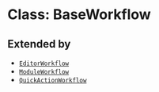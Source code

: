# Class: BaseWorkflow

## Extended by

- [`EditorWorkflow`](../../3p/EditorWorkflow/classes/editor-workflow.md)
- [`ModuleWorkflow`](../../3p/ModuleWorkflow/classes/module-workflow.md)
- [`QuickActionWorkflow`](../../3p/QuickActionWorkflow/classes/quick-action-workflow.md)
